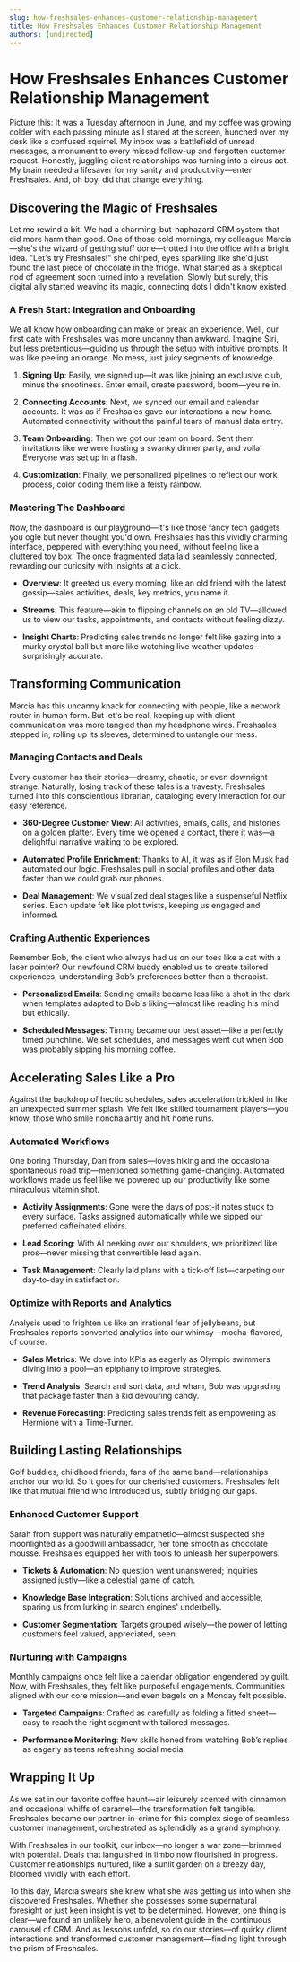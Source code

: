 ```yaml
---
slug: how-freshsales-enhances-customer-relationship-management
title: How Freshsales Enhances Customer Relationship Management
authors: [undirected]
---
```



# How Freshsales Enhances Customer Relationship Management

Picture this: It was a Tuesday afternoon in June, and my coffee was growing colder with each passing minute as I stared at the screen, hunched over my desk like a confused squirrel. My inbox was a battlefield of unread messages, a monument to every missed follow-up and forgotten customer request. Honestly, juggling client relationships was turning into a circus act. My brain needed a lifesaver for my sanity and productivity—enter Freshsales. And, oh boy, did that change everything.

## Discovering the Magic of Freshsales

Let me rewind a bit. We had a charming-but-haphazard CRM system that did more harm than good. One of those cold mornings, my colleague Marcia—she's the wizard of getting stuff done—trotted into the office with a bright idea. "Let's try Freshsales!" she chirped, eyes sparkling like she'd just found the last piece of chocolate in the fridge. What started as a skeptical nod of agreement soon turned into a revelation. Slowly but surely, this digital ally started weaving its magic, connecting dots I didn't know existed.

### A Fresh Start: Integration and Onboarding

We all know how onboarding can make or break an experience. Well, our first date with Freshsales was more uncanny than awkward. Imagine Siri, but less pretentious—guiding us through the setup with intuitive prompts. It was like peeling an orange. No mess, just juicy segments of knowledge.

1. **Signing Up**: Easily, we signed up—it was like joining an exclusive club, minus the snootiness. Enter email, create password, boom—you're in.

2. **Connecting Accounts**: Next, we synced our email and calendar accounts. It was as if Freshsales gave our interactions a new home. Automated connectivity without the painful tears of manual data entry.

3. **Team Onboarding**: Then we got our team on board. Sent them invitations like we were hosting a swanky dinner party, and voila! Everyone was set up in a flash.

4. **Customization**: Finally, we personalized pipelines to reflect our work process, color coding them like a feisty rainbow.

### Mastering The Dashboard

Now, the dashboard is our playground—it's like those fancy tech gadgets you ogle but never thought you'd own. Freshsales has this vividly charming interface, peppered with everything you need, without feeling like a cluttered toy box. The once fragmented data laid seamlessly connected, rewarding our curiosity with insights at a click.

- **Overview**: It greeted us every morning, like an old friend with the latest gossip—sales activities, deals, key metrics, you name it.

- **Streams**: This feature—akin to flipping channels on an old TV—allowed us to view our tasks, appointments, and contacts without feeling dizzy.

- **Insight Charts**: Predicting sales trends no longer felt like gazing into a murky crystal ball but more like watching live weather updates—surprisingly accurate.

## Transforming Communication

Marcia has this uncanny knack for connecting with people, like a network router in human form. But let's be real, keeping up with client communication was more tangled than my headphone wires. Freshsales stepped in, rolling up its sleeves, determined to untangle our mess.

### Managing Contacts and Deals

Every customer has their stories—dreamy, chaotic, or even downright strange. Naturally, losing track of these tales is a travesty. Freshsales turned into this conscientious librarian, cataloging every interaction for our easy reference.

- **360-Degree Customer View**: All activities, emails, calls, and histories on a golden platter. Every time we opened a contact, there it was—a delightful narrative waiting to be explored.

- **Automated Profile Enrichment**: Thanks to AI, it was as if Elon Musk had automated our logic. Freshsales pull in social profiles and other data faster than we could grab our phones.

- **Deal Management**: We visualized deal stages like a suspenseful Netflix series. Each update felt like plot twists, keeping us engaged and informed.

### Crafting Authentic Experiences

Remember Bob, the client who always had us on our toes like a cat with a laser pointer? Our newfound CRM buddy enabled us to create tailored experiences, understanding Bob’s preferences better than a therapist.

- **Personalized Emails**: Sending emails became less like a shot in the dark when templates adapted to Bob's liking—almost like reading his mind but ethically.

- **Scheduled Messages**: Timing became our best asset—like a perfectly timed punchline. We set schedules, and messages went out when Bob was probably sipping his morning coffee.

## Accelerating Sales Like a Pro

Against the backdrop of hectic schedules, sales acceleration trickled in like an unexpected summer splash. We felt like skilled tournament players—you know, those who smile nonchalantly and hit home runs.

### Automated Workflows

One boring Thursday, Dan from sales—loves hiking and the occasional spontaneous road trip—mentioned something game-changing. Automated workflows made us feel like we powered up our productivity like some miraculous vitamin shot.

- **Activity Assignments**: Gone were the days of post-it notes stuck to every surface. Tasks assigned automatically while we sipped our preferred caffeinated elixirs. 

- **Lead Scoring**: With AI peeking over our shoulders, we prioritized like pros—never missing that convertible lead again.

- **Task Management**: Clearly laid plans with a tick-off list—carpeting our day-to-day in satisfaction.

### Optimize with Reports and Analytics

Analysis used to frighten us like an irrational fear of jellybeans, but Freshsales reports converted analytics into our whimsy—mocha-flavored, of course.

- **Sales Metrics**: We dove into KPIs as eagerly as Olympic swimmers diving into a pool—an epiphany to improve strategies. 

- **Trend Analysis**: Search and sort data, and wham, Bob was upgrading that package faster than a kid devouring candy.

- **Revenue Forecasting**: Predicting sales trends felt as empowering as Hermione with a Time-Turner.

## Building Lasting Relationships

Golf buddies, childhood friends, fans of the same band—relationships anchor our world. So it goes for our cherished customers. Freshsales felt like that mutual friend who introduced us, subtly bridging our gaps.

### Enhanced Customer Support

Sarah from support was naturally empathetic—almost suspected she moonlighted as a goodwill ambassador, her tone smooth as chocolate mousse. Freshsales equipped her with tools to unleash her superpowers.

- **Tickets & Automation**: No question went unanswered; inquiries assigned justly—like a celestial game of catch.

- **Knowledge Base Integration**: Solutions archived and accessible, sparing us from lurking in search engines' underbelly. 

- **Customer Segmentation**: Targets grouped wisely—the power of letting customers feel valued, appreciated, seen.

### Nurturing with Campaigns

Monthly campaigns once felt like a calendar obligation engendered by guilt. Now, with Freshsales, they felt like purposeful engagements. Communities aligned with our core mission—and even bagels on a Monday felt possible.

- **Targeted Campaigns**: Crafted as carefully as folding a fitted sheet—easy to reach the right segment with tailored messages.

- **Performance Monitoring**: New skills honed from watching Bob’s replies as eagerly as teens refreshing social media.

## Wrapping It Up

As we sat in our favorite coffee haunt—air leisurely scented with cinnamon and occasional whiffs of caramel—the transformation felt tangible. Freshsales became our partner-in-crime for this complex siege of seamless customer management, orchestrated as splendidly as a grand symphony.

With Freshsales in our toolkit, our inbox—no longer a war zone—brimmed with potential. Deals that languished in limbo now flourished in progress. Customer relationships nurtured, like a sunlit garden on a breezy day, bloomed vividly with each effort.

To this day, Marcia swears she knew what she was getting us into when she discovered Freshsales. Whether she possesses some supernatural foresight or just keen insight is yet to be determined. However, one thing is clear—we found an unlikely hero, a benevolent guide in the continuous carousel of CRM. And as lessons unfold, so do our stories—of quirky client interactions and transformed customer management—finding light through the prism of Freshsales.